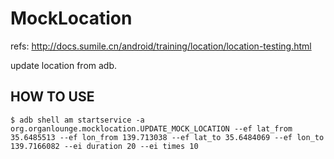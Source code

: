 MockLocation
================================================================================

refs: http://docs.sumile.cn/android/training/location/location-testing.html

update location from adb.

HOW TO USE
--------------------------------------------------------------------------------

    $ adb shell am startservice -a org.organlounge.mocklocation.UPDATE_MOCK_LOCATION --ef lat_from 35.6485513 --ef lon_from 139.713038 --ef lat_to 35.6484069 --ef lon_to 139.7166082 --ei duration 20 --ei times 10
